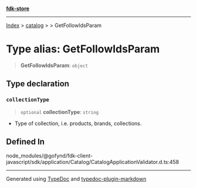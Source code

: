 [**fdk-store**](../../../README.md)
***

[Index](../../../API.md) > [catalog](../../README.md) > [<internal>](../README.md) > GetFollowIdsParam

# Type alias: GetFollowIdsParam

> **GetFollowIdsParam**: `object`

## Type declaration

### `collectionType`

> `optional` **collectionType**: `string`

- Type of collection, i.e. products,
brands, collections.

## Defined In

node\_modules/@gofynd/fdk-client-javascript/sdk/application/Catalog/CatalogApplicationValidator.d.ts:458

***
Generated using [TypeDoc](https://typedoc.org/) and [typedoc-plugin-markdown](https://www.npmjs.com/package/typedoc-plugin-markdown)
